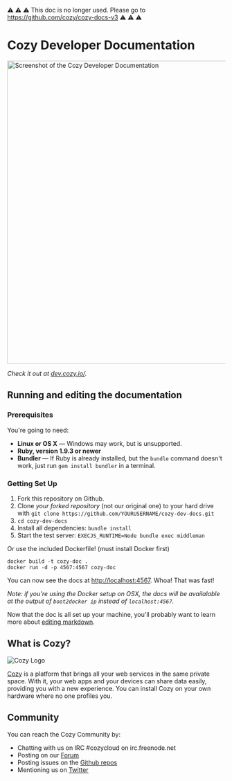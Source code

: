 ⚠️ ⚠️ ⚠️  This doc is no longer used. Please go to https://github.com/cozy/cozy-docs-v3 ⚠️ ⚠️ ⚠️ 



Cozy Developer Documentation
============================

<img src="https://raw.github.com/cozy-labs/cozy-dev-docs/master/screenshot.jpg" width=700 alt="Screenshot of the Cozy Developer Documentation">

*Check it out at [dev.cozy.io/](https://dev.cozy.io).*


Running and editing the documentation
-------------------------------------

### Prerequisites

You're going to need:

 - **Linux or OS X** — Windows may work, but is unsupported.
 - **Ruby, version 1.9.3 or newer**
 - **Bundler** — If Ruby is already installed, but the `bundle` command doesn't work, just run `gem install bundler` in a terminal.

### Getting Set Up

 1. Fork this repository on Github.
 2. Clone *your forked repository* (not our original one) to your hard drive with `git clone https://github.com/YOURUSERNAME/cozy-dev-docs.git`
 3. `cd cozy-dev-docs`
 4. Install all dependencies: `bundle install`
 5. Start the test server: `EXECJS_RUNTIME=Node bundle exec middleman`

Or use the included Dockerfile! (must install Docker first)

```shell
docker build -t cozy-doc .
docker run -d -p 4567:4567 cozy-doc
```

You can now see the docs at <http://localhost:4567>. Whoa! That was fast!

*Note: if you're using the Docker setup on OSX, the docs will be
availalable at the output of `boot2docker ip` instead of `localhost:4567`.*

Now that the doc is all set up your machine, you'll probably want to learn more about [editing markdown](https://github.com/tripit/slate/wiki/Markdown-Syntax).


## What is Cozy?

![Cozy Logo](https://raw.github.com/cozy/cozy-setup/gh-pages/assets/images/happycloud.png)

[Cozy](http://cozy.io) is a platform that brings all your web services in the
same private space.  With it, your web apps and your devices can share data
easily, providing you
with a new experience. You can install Cozy on your own hardware where no one
profiles you.


## Community

You can reach the Cozy Community by:

* Chatting with us on IRC #cozycloud on irc.freenode.net
* Posting on our [Forum](https://forum.cozy.io)
* Posting issues on the [Github repos](https://github.com/cozy/)
* Mentioning us on [Twitter](http://twitter.com/mycozycloud)
